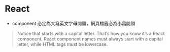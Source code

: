 # React
* component 必定為大寫英文字母開頭，網頁標籤必為小寫開頭


> Notice that <MyButton /> starts with a capital letter. That’s how you know it’s a React component. React component names must always start with a capital letter, while HTML tags must be lowercase.